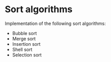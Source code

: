 # Sort algorithms
Implementation of the following sort algorithms:

* Bubble sort
* Merge sort
* Insertion sort
* Shell sort
* Selection sort

